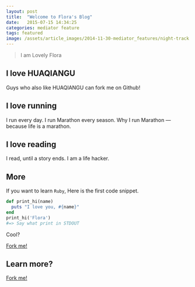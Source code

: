 ```yaml
---
layout: post
title:  "Welcome to Flora's Blog"
date:   2015-07-15 14:34:25
categories: mediator feature
tags: featured
image: /assets/article_images/2014-11-30-mediator_features/night-track.JPG
---
```

>I am Lovely Flora
>

## I love HUAQIANGU

Guys who also like HUAQIANGU can fork me on Github!
## I love running
I run every day. I run Marathon every season. Why I run Marathon — because life is a marathon.
## I love reading
I read, until a story ends. I am a life hacker.

## More
If you want to learn `Ruby`, Here is the first code snippet.

```ruby
def print_hi(name)
  puts "I love you, #{name}"
end
print_hi('Flora')
#=> Say what print in STDOUT
```
Cool?

[Fork me!](http://github.com/floradeng)


## Learn more?
[Fork me!](http://github.com/floradeng)
